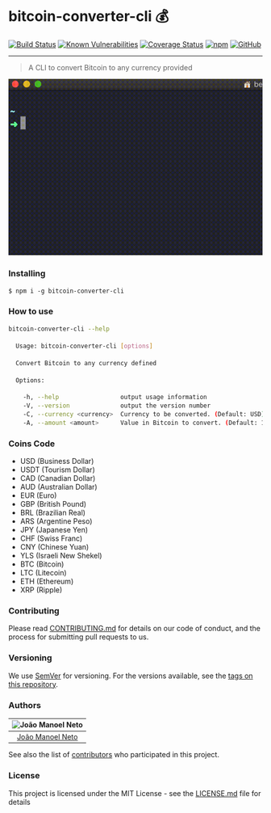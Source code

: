 # bitcoin-converter-cli  :moneybag:
[![Build Status](https://travis-ci.org/joaaomanooel/bitcoin-converter-cli.svg?branch=master)](https://travis-ci.org/joaaomanooel/bitcoin-converter-cli) [![Known Vulnerabilities](https://snyk.io/test/github//joaaomanooel/bitcoin-converter-cli/badge.svg)](https://snyk.io/test/github/joaaomanooel/bitcoin-converter-cli) [![Coverage Status](https://coveralls.io/repos/github/joaaomanooel/bitcoin-converter-cli/badge.svg?branch=master)](https://coveralls.io/github/joaaomanooel/bitcoin-converter-cli?branch=master) [![npm](https://img.shields.io/npm/v/bitcoin-converter-cli?color=%23F20505)](https://www.npmjs.com/package/bitcoin-converter-cli) [![GitHub](https://img.shields.io/github/license/joaaomanooel/bitcoin-converter-cli)](LICENSE.md)

***
> A CLI to convert Bitcoin to any currency provided

![Example CLI running](img/bitcoin-converter-cli.gif)

### Installing

```
$ npm i -g bitcoin-converter-cli
```

### How to use

```sh
bitcoin-converter-cli --help

  Usage: bitcoin-converter-cli [options]

  Convert Bitcoin to any currency defined

  Options:

    -h, --help                 output usage information
    -V, --version              output the version number
    -C, --currency <currency>  Currency to be converted. (Default: USD)
    -A, --amount <amount>      Value in Bitcoin to convert. (Default: 1)
```

### Coins Code

- USD (Business Dollar)
- USDT (Tourism Dollar)
- CAD (Canadian Dollar)
- AUD (Australian Dollar)
- EUR (Euro)
- GBP (British Pound)
- BRL (Brazilian Real)
- ARS (Argentine Peso)
- JPY (Japanese Yen)
- CHF (Swiss Franc)
- CNY (Chinese Yuan)
- YLS (Israeli New Shekel)
- BTC (Bitcoin)
- LTC (Litecoin)
- ETH (Ethereum)
- XRP (Ripple)

### Contributing

Please read [CONTRIBUTING.md](CONTRIBUTING.md) for details on our code of conduct, and the process for submitting pull requests to us.

### Versioning

We use [SemVer](http://semver.org/) for versioning. For the versions available, see the [tags on this repository](https://github.com/joaaomanooel/bitcoin-converter-cli/tags).

### Authors

| ![João Manoel Neto](https://avatars2.githubusercontent.com/u/17843076?v=3&s=150)|
|:---------------------:|
|  [João Manoel Neto](https://github.com/joaaomanooel/)   |

See also the list of [contributors](https://github.com/joaaomanooel/bitcoin-converter-cli/contributors) who participated in this project.

### License

This project is licensed under the MIT License - see the [LICENSE.md](LICENSE.md) file for details
